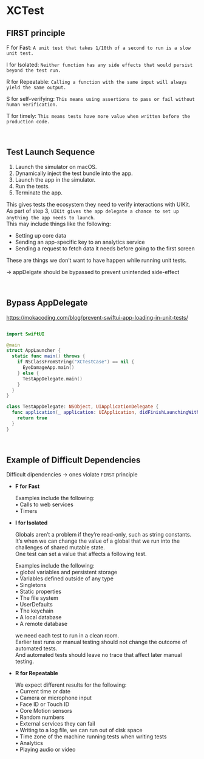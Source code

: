 # XCTest

## FIRST principle

F for Fast:    `A unit test that takes 1/10th of a second to run is a slow unit test.`

I for Isolated:    `Neither function has any side effects that would persist beyond the test run.`

R for Repeatable:    `Calling a function with the same input will always yield the same output.`

S for self-verifying:    `This means using assertions to pass or fail without human verification.`

T for timely:    `This means tests have more value when written before the production code.`

<br>

## Test Launch Sequence

1. Launch the simulator on macOS.
2. Dynamically inject the test bundle into the app.
3. Launch the app in the simulator.
4. Run the tests.
5. Terminate the app.

This gives tests the ecosystem they need to verify interactions with UIKit.  
As part of step 3, `UIKit gives the app delegate a chance to set up anything the app needs to launch`.  
This may include things like the following:
- Setting up core data
- Sending an app-specific key to an analytics service
- Sending a request to fetch data it needs before going to the first screen

These are things we don’t want to have happen while running unit tests. 

-> appDelgate should be bypassed to prevent unintended side-effect

<br>

## Bypass AppDelegate

https://mokacoding.com/blog/prevent-swiftui-app-loading-in-unit-tests/

```swift

import SwiftUI

@main
struct AppLauncher {
  static func main() throws {
    if NSClassFromString("XCTestCase") == nil {
      EyeDamageApp.main()
    } else {
      TestAppDelegate.main()
    }
  }
}

class TestAppDelegate: NSObject, UIApplicationDelegate {
  func application(_ application: UIApplication, didFinishLaunchingWithOptions launchOptions: [UIApplication.LaunchOptionsKey: Any]?) -> Bool {
    return true
  }
}

```

<br>

## Example of Difficult Dependencies

Difficult dipendencies -> ones violate `FIRST` principle

- **F for Fast**  

	Examples include the following:  
	• Calls to web services  
	• Timers  

- **I for Isolated** 

	Globals aren’t a problem if they’re read-only, such as string constants.  
	It’s when we can change the value of a global that we run into the challenges of shared mutable state.  
	One test can set a value that affects a following test.  
	
	Examples include the following:  
	• global variables and persistent storage  
	• Variables defined outside of any type  
	• Singletons  
	• Static properties  
	• The file system  
	• UserDefaults  
	• The keychain  
	• A local database  
	• A remote database  

	we need each test to run in a clean room.  
	Earlier test runs or manual testing should not change the outcome of automated tests.  
	And automated tests should leave no trace that affect later manual testing.  

- **R for Repeatable**  

	We expect different results for the following:  
	• Current time or date  
	• Camera or microphone input  
	• Face ID or Touch ID  
	• Core Motion sensors  
	• Random numbers  
	• External services they can fail  
	• Writing to a log file, we can run out of disk space  
	• Time zone of the machine running tests when writing tests  
	• Analytics  
	• Playing audio or video  

<br>

